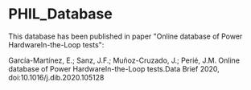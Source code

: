 # PHIL_Database

This database has been published in paper "Online  database  of  Power  HardwareIn-the-Loop tests":

García-Martínez,  E.;  Sanz,  J.F.;  Muñoz-Cruzado,  J.;  Perié,  J.M.   Online  database  of  Power  HardwareIn-the-Loop tests.Data Brief 2020, doi:10.1016/j.dib.2020.105128 

